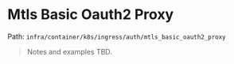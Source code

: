 # Mtls Basic Oauth2 Proxy

Path: `infra/container/k8s/ingress/auth/mtls_basic_oauth2_proxy`

> Notes and examples TBD.
